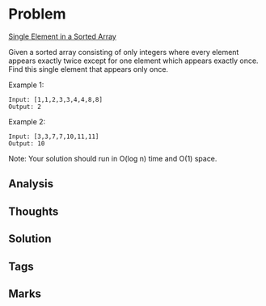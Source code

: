 # Problem
[Single Element in a Sorted Array](https://leetcode.com/problems/single-element-in-a-sorted-array)

Given a sorted array consisting of only integers where every element appears exactly twice except for one element which appears exactly once. Find this single element that appears only once.

Example 1:
```
Input: [1,1,2,3,3,4,4,8,8]
Output: 2
```
Example 2:
```
Input: [3,3,7,7,10,11,11]
Output: 10
```
Note: Your solution should run in O(log n) time and O(1) space.

## Analysis

## Thoughts

## Solution

## Tags


## Marks

[comment]: <timestamp:>